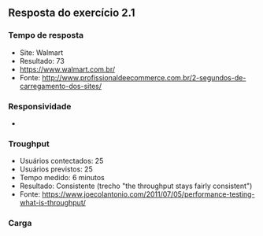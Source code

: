 ## Resposta do exercício 2.1

### Tempo de resposta
* Site: Walmart
* Resultado: 73	 
* https://www.walmart.com.br/
* Fonte: http://www.profissionaldeecommerce.com.br/2-segundos-de-carregamento-dos-sites/

### Responsividade
*


### Troughput
* Usuários contectados: 25
* Usuários previstos: 25
* Tempo medido: 6 minutos
* Resultado: Consistente (trecho "the throughput stays fairly consistent")
* Fonte: https://www.joecolantonio.com/2011/07/05/performance-testing-what-is-throughput/

### Carga

